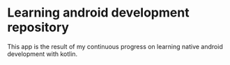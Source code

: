 # Learning android development repository

This app is the result of my continuous progress on learning native android development with kotlin.
